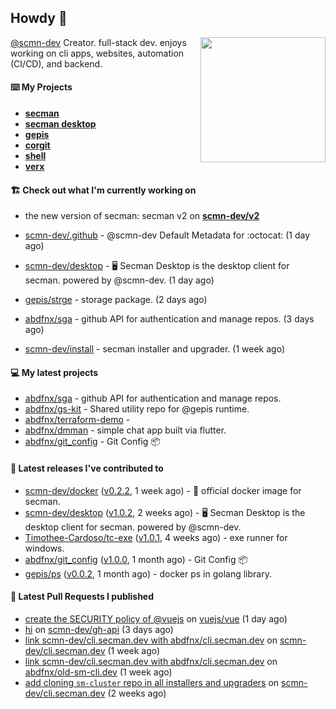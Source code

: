 ## Howdy 👋

<img align="right" src="https://github.com/abdfnx.png" width="200">

[@scmn-dev](https://github.com/scmn-dev) Creator. full-stack dev. enjoys working on cli apps, websites, automation (CI/CD), and backend.

#### ⌨️ My Projects

- [**secman**](https://github.com/scmn-dev/secman)
- [**secman desktop**](https://github.com/scmn-dev/desktop)
- [**gepis**](https://github.com/gepis/gepis)
- [**corgit**](https://github.com/abdfnx/corgit)
- [**shell**](https://github.com/abdfnx/shell)
- [**verx**](https://github.com/abdfnx/verx)

#### 🏗️ Check out what I'm currently working on

- the new version of secman: secman v2 on [**scmn-dev/v2**](https://github.com/scmn-dev/v2)


- [scmn-dev/.github](https://github.com/scmn-dev/.github) - @scmn-dev Default Metadata for :octocat: (1 day ago)
- [scmn-dev/desktop](https://github.com/scmn-dev/desktop) - 🖥️ Secman Desktop is the desktop client for secman. powered by @scmn-dev. (1 day ago)
- [gepis/strge](https://github.com/gepis/strge) - storage package. (2 days ago)
- [abdfnx/sga](https://github.com/abdfnx/sga) - github API for authentication and manage repos. (3 days ago)
- [scmn-dev/install](https://github.com/scmn-dev/install) - secman installer and upgrader. (1 week ago)

#### 💻 My latest projects

- [abdfnx/sga](https://github.com/abdfnx/sga) - github API for authentication and manage repos.
- [abdfnx/gs-kit](https://github.com/abdfnx/gs-kit) - Shared utility repo for @gepis runtime.
- [abdfnx/terraform-demo](https://github.com/abdfnx/terraform-demo) - 
- [abdfnx/dmman](https://github.com/abdfnx/dmman) - simple chat app built via flutter.
- [abdfnx/git_config](https://github.com/abdfnx/git_config) - Git Config 📦

#### 🔭 Latest releases I've contributed to

- [scmn-dev/docker](https://github.com/scmn-dev/docker) ([v0.2.2](https://github.com/scmn-dev/docker/releases/tag/v0.2.2), 1 week ago) - 🐳 official docker image for secman.
- [scmn-dev/desktop](https://github.com/scmn-dev/desktop) ([v1.0.2](https://github.com/scmn-dev/desktop/releases/tag/v1.0.2), 2 weeks ago) - 🖥️ Secman Desktop is the desktop client for secman. powered by @scmn-dev.
- [Timothee-Cardoso/tc-exe](https://github.com/Timothee-Cardoso/tc-exe) ([v1.0.1](https://github.com/Timothee-Cardoso/tc-exe/releases/tag/v1.0.1), 4 weeks ago) - exe runner for windows.
- [abdfnx/git_config](https://github.com/abdfnx/git_config) ([v1.0.0](https://github.com/abdfnx/git_config/releases/tag/v1.0.0), 1 month ago) - Git Config 📦
- [gepis/ps](https://github.com/gepis/ps) ([v0.0.2](https://github.com/gepis/ps/releases/tag/v0.0.2), 1 month ago) - docker ps in golang library.

#### 🔨 Latest Pull Requests I published

- [create the SECURITY policy of @vuejs](https://github.com/vuejs/vue/pull/12317) on [vuejs/vue](https://github.com/vuejs/vue) (1 day ago)
- [hi](https://github.com/scmn-dev/gh-api/pull/22) on [scmn-dev/gh-api](https://github.com/scmn-dev/gh-api) (3 days ago)
- [link scmn-dev/cli.secman.dev with abdfnx/cli.secman.dev](https://github.com/scmn-dev/cli.secman.dev/pull/250) on [scmn-dev/cli.secman.dev](https://github.com/scmn-dev/cli.secman.dev) (1 week ago)
- [link scmn-dev/cli.secman.dev with abdfnx/cli.secman.dev](https://github.com/abdfnx/old-sm-cli.dev/pull/2) on [abdfnx/old-sm-cli.dev](https://github.com/abdfnx/old-sm-cli.dev) (1 week ago)
- [add cloning `sm-cluster` repo in all installers and upgraders](https://github.com/scmn-dev/cli.secman.dev/pull/226) on [scmn-dev/cli.secman.dev](https://github.com/scmn-dev/cli.secman.dev) (2 weeks ago)
